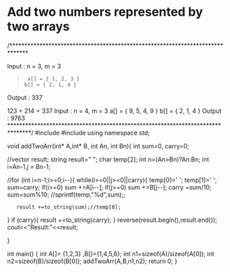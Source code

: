 # Add two numbers represented by two arrays
/******************************************************************************

Input : n = 3, m = 3
  >      a[] = { 1, 2, 3 }
  >     b[] = { 2, 1, 4 }
Output : 337

123 + 214 = 337
Input : n = 4, m = 3
        a[] = { 9, 5, 4, 9 }
        b[] = { 2, 1, 4 }
Output : 9763
*******************************************************************************/
#include <iostream>
#include <algorithm>
using namespace std;

void addTwoArr(int* A,int* B, int An, int Bn){
   int sum=0, carry=0;
   
   //vector<int> result;
   string  result=" ";
   char temp[2];
   int n=(An>Bn)?An:Bn;
   int i=An-1,j = Bn-1;
   
   //for (int i=n-1;i>=0;i--){
   while(i>=0||j>=0||carry){
       temp[0]=' ';
       temp[1]=' ';
       sum=carry;
       if(i>=0) sum +=A[i--];
       if(j>=0) sum +=B[j--];
       carry =sum/10;
       sum=sum%10;
       //sprintf(temp,"%d",sum);;
       
       result +=to_string(sum);//temp[0];
   }
   if (carry){
       result +=to_string(carry);
   }
   reverse(result.begin(),result.end());
   cout<<"Result:"<<result;
   
}

int main() {
    int A[]= {1,2,3} ,B[]={1,4,5,6};
    int n1=sizeof(A)/sizeof(A[0]);
    int n2=sizeof(B)/sizeof(B[0]);
    addTwoArr(A,B,n1,n2);
    return 0;
}
